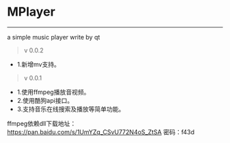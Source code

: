 # MPlayer
---
a simple music player write by qt

>v 0.0.2
* 1.新增mv支持。

>v 0.0.1
* 1.使用ffmpeg播放音视频。
* 2.使用酷狗api接口。
* 3.支持音乐在线搜索及播放等简单功能。

ffmpeg依赖dll下载地址：
https://pan.baidu.com/s/1UmYZq_CSvU772N4oS_ZtSA 密码：f43d

